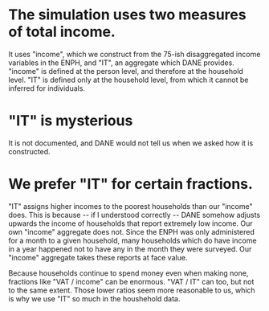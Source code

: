 # The simulation uses two measures of total income.

It uses "income", which we construct from
the 75-ish disaggregated income variables in the ENPH,
and "IT", an aggregate which DANE provides.
"income" is defined at the person level,
and therefore at the household level.
"IT" is defined only at the household level,
from which it cannot be inferred for individuals.

# "IT" is mysterious

It is not documented,
and DANE would not tell us when we asked how it is constructed.

# We prefer "IT" for certain fractions.

"IT" assigns higher incomes to the poorest households
than our "income" does.
This is because -- if I understood correctly --
DANE somehow adjusts upwards the income of households
that report extremely low income.
Our own "income" aggregate does not.
Since the ENPH was only administered for a month to a given household,
many households which do have income in a year
happened not to have any in the month they were surveyed.
Our "income" aggregate takes these reports at face value.

Because households continue to spend money even when making none,
fractions like "VAT / income" can be enormous.
"VAT / IT" can too, but not to the same extent.
Those lower ratios seem more reasonable to us,
which is why we use "IT" so much in the houshehold data.
